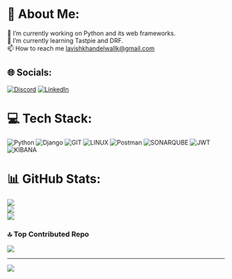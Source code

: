 # 💫 About Me:
🔭 I’m currently working on Python and its web frameworks.<br>🌱 I’m currently learning Tastpie and DRF.<br>📫 How to reach me lavishkhandelwallk@gmail.com


## 🌐 Socials:
[![Discord](https://img.shields.io/badge/Discord-%237289DA.svg?logo=discord&logoColor=white)](https://discord.gg/lk141#8820) [![LinkedIn](https://img.shields.io/badge/LinkedIn-%230077B5.svg?logo=linkedin&logoColor=white)](https://linkedin.com/in/lavishkhandelwal) 

# 💻 Tech Stack:
![Python](https://img.shields.io/badge/python-3670A0?style=for-the-badge&logo=python&logoColor=ffdd54) ![Django](https://img.shields.io/badge/django-%23092E20.svg?style=for-the-badge&logo=django&logoColor=white) ![GIT](https://img.shields.io/badge/Git-fc6d26?style=for-the-badge&logo=git&logoColor=white) ![LINUX](https://img.shields.io/badge/Linux-FCC624?style=for-the-badge&logo=linux&logoColor=black) ![Postman](https://img.shields.io/badge/Postman-FF6C37?style=for-the-badge&logo=postman&logoColor=white) ![SONARQUBE](https://img.shields.io/badge/sonarqube-4E9BCD.svg?style=for-the-badge&logo=sonarqube&logoColor=white&color=%234E9BCD) ![JWT](https://img.shields.io/badge/JWT-black?style=for-the-badge&logo=JSON%20web%20tokens) ![KIBANA](https://img.shields.io/badge/kibana-005571.svg?style=for-the-badge&logo=kibana&logoColor=white&color=%23005571)
# 📊 GitHub Stats:
![](https://github-readme-stats.vercel.app/api?username=lavishkhandelwal&theme=tokyonight&hide_border=false&include_all_commits=true&count_private=true)<br/>
![](https://github-readme-streak-stats.herokuapp.com/?user=lavishkhandelwal&theme=tokyonight&hide_border=false)<br/>
![](https://github-readme-stats.vercel.app/api/top-langs/?username=lavishkhandelwal&theme=tokyonight&hide_border=false&include_all_commits=true&count_private=true&layout=compact)

### 🔝 Top Contributed Repo
![](https://github-contributor-stats.vercel.app/api?username=lavishkhandelwal&limit=5&theme=tokyonight&combine_all_yearly_contributions=true)

---
[![](https://visitcount.itsvg.in/api?id=lavishkhandelwal&icon=1&color=1)](https://visitcount.itsvg.in)

<!-- Proudly created with GPRM ( https://gprm.itsvg.in ) -->
